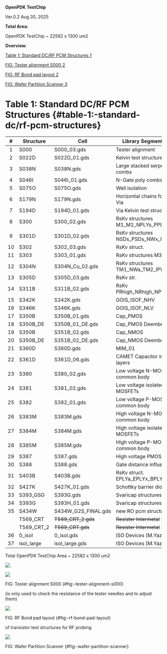 **OpenPDK TestChip**

Ver.0.2 Aug.30, 2025

**Total  Area:** 

OpenPDK TestChip ~ 22582 x 1300 um2

**Overview**:

[Table 1: Standard DC/RF PCM Structures	1](#table-1:-standard-dc/rf-pcm-structures)

[FIG: Tester alignment S000	2](#fig:-tester-alignment-s000)

[FIG: RF Bond pad layout	2](#fig:-rf-bond-pad-layout)

[FIG: Wafer Partition Scanner	3](#fig:-wafer-partition-scanner)

# **Table 1**: Standard DC/RF PCM Structures {#table-1:-standard-dc/rf-pcm-structures}

| \# | Structure | Cell | Library Segments\_H4\_013 |
| :---: | ----- | ----- | ----- |
| 1 | S000 | S000\_03.gds | Tester alignment |
| 2 | S022D | S022D\_01.gds | Kelvin test structures |
| 3 | S038N | S038N.gds | Large stacked serpents and combs |
| 4 | S046I | S046I\_01.gds | N-Gate poly combs & serpents |
| 5 | S075O | S075O.gds | Well isolation |
| 6 | S179N | S179N.gds | Horizontal chains for Contact & Via |
| 7 | S194D | S194D\_01.gds | Via Kelvin test structures |
| 8 | S300 | S300\_02.gds | RsKv structures M1\_M2\_NPLYs\_PPLYs |
| 9 | S301D | S301D\_02.gds | RsKv structures NSDs\_PSDs\_NWx\_IPWx |
| 10 | S302 | S302\_03.gds | RsKv struct. |
| 11 | S303 | S303\_01.gds | RsKv structures M3\_M4\_M5\_M6 |
| 12 | S304N | S304N\_Cu\_02.gds | RsKv structures TM1\_NWa\_TM2\_IPWa |
| 13 | S305D | S305D\_03.gds | RsKv str. |
| 14 | S311B | S311B\_02.gds | RsKv PRhigh\_NRhigh\_NPLYoo\_PPLYoo |
| 15 | S342K | S342K.gds | GOIS\_ISOF\_NHV |
| 16 | S346K | S346K.gds | GOIS\_ISOF\_NLV |
| 17 | S350B | S350B\_01.gds | Cap\_PMOS |
| 18 | S350B\_DE | S350B\_01\_DE.gds | Cap\_PMOS Deembeding |
| 19 | S350B | S351B\_02.gds | Cap\_NMOS |
| 20 | S350B\_DE | S351B\_02\_DE.gds | Cap\_NMOS Deembeding |
| 21 | S360D | S360D.gds | MIM\_01 |
| 22 | S361D | S361D\_06.gds | CAMET Capacitor intermetal layers |
| 23 | S380 | S380\_02.gds | Low voltage N-MOSFETs, common body |
| 24 | S381 | S381\_02.gds | Low voltage isolated N-MOSFETs |
| 25 | S382 | S382\_01.gds | Low voltage P-MOSFETs, common body |
| 26 | S383M | S383M.gds | High voltage N-MOSFETs, common body |
| 27 | S384M | S384M.gds | High voltage isolated N-MOSFETs |
| 28 | S385M | S385M.gds | High voltage P-MOSFETs, common body |
| 29 | S387 | S387.gds | High voltage PMOS/NMOS FETs |
| 30 | S388 | S388.gds | Gate distance influence to MOS |
| 31 | S403B | S403B.gds | RsKv struct. EPLYa\_EPLYx\_BPLYo\_Cah |
| 32 | S427K | S427K\_01.gds | Schottky barrier diodes |
| 33 | S393\_GSG | S393G.gds | Svaricap structures |
| 34 | S393G | S393H\_01.gds | Svaricap structures \[A.Fox\] |
| 35 | S434W | S434W\_G2S\_FINAL.gds | new RO pcm structure |
|    | T569\_CRT | ~~T569\_CRT\_2.gds~~ | ~~Resister Intermetal~~  \[M.Yazici\]|
|    | T569\_CRT\_2 | ~~T569\_CRT.gds~~ | ~~Resister Intermetal~~ \[M.Yazici\]|
| 36 | 0_isol | 0_isol.gds | ISO Devices \[M.Yazici\]|
| 37 | isol_large | isol_large.gds | ISO Devices \[M.Yazici\]|

Total OpenPDK TestChip Area \~ 22582 x 1300 um2

![][image1]

![][image2]

FIG: Tester alignment S000 {#fig:-tester-alignment-s000}

(is only used to check the resistance of the tester needles and to adjust them)

![][image3]

FIG: RF Bond pad layout  {#fig:-rf-bond-pad-layout}

of transistor test structures for RF probing

![][image4]

FIG: Wafer Partition Scanner {#fig:-wafer-partition-scanner}

[image1]: ./fig1.png
[image2]: ./fig2.png  
[image3]: ./fig3.png 
[image4]: ./fig4.png 
